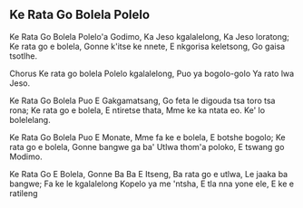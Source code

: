 ## Ke Rata Go Bolela Polelo

Ke Rata Go Bolela Polelo'a Godimo,
Ka Jeso kgalalelong, Ka Jeso loratong;
Ke rata go e bolela, Gonne k'itse ke nnete,
E nkgorisa keletsong, Go gaisa tsotlhe.

Chorus
Ke rata go bolela Polelo kgalalelong,
Puo ya bogolo-golo Ya rato lwa Jeso.

Ke Rata Go Bolela Puo E Gakgamatsang,
Go feta le digouda tsa toro tsa rona;
Ke rata go e bolela, E ntiretse thata,
Mme ke ka ntata eo. Ke' lo bolelelang.

Ke Rata Go Bolela Puo E Monate,
Mme fa ke e bolela, E botshe bogolo;
Ke rata go e bolela, Gonne bangwe ga ba'
Utlwa thom'a poloko, E tswang go Modimo.

Ke Rata Go E Bolela, Gonne Ba Ba E Itseng,
Ba rata go e utlwa, Le jaaka ba bangwe;
Fa ke le kgalalelong Kopelo ya me 'ntsha,
E tla nna yone ele, E ke e ratileng

